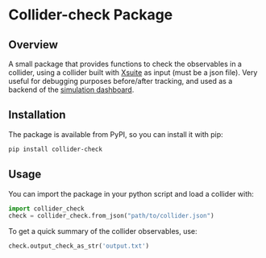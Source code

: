 # Collider-check Package

## Overview

A small package that provides functions to check the observables in a collider, using a collider built with [Xsuite](https://github.com/xsuite) as input (must be a json file). Very useful for debugging purposes before/after tracking, and used as a backend of the [simulation dashboard](https://github.com/ColasDroin/simulation-dashboard).

## Installation

The package is available from PyPI, so you can install it with pip:

```bash
pip install collider-check
```

## Usage

You can import the package in your python script and load a collider with:

```python
import collider_check
check = collider_check.from_json("path/to/collider.json")
```

To get a quick summary of the collider observables, use:

```python
check.output_check_as_str('output.txt')
```
